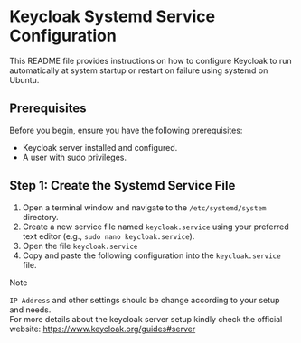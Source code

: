 # Keycloak Systemd Service Configuration

This README file provides instructions on how to configure Keycloak to run automatically at system startup or restart on failure using systemd on Ubuntu.

## Prerequisites

Before you begin, ensure you have the following prerequisites:

- Keycloak server installed and configured.
- A user with sudo privileges.

## Step 1: Create the Systemd Service File

1. Open a terminal window and navigate to the `/etc/systemd/system` directory.
2. Create a new service file named `keycloak.service` using your preferred text editor (e.g., `sudo nano keycloak.service`).
3. Open the file `keycloak.service`
4. Copy and paste the following configuration into the `keycloak.service` file.


> [!NOTE]
`IP Address` and other settings should be change according to your setup and needs. <br>
For more details about the keycloak server setup kindly check the official website: https://www.keycloak.org/guides#server
